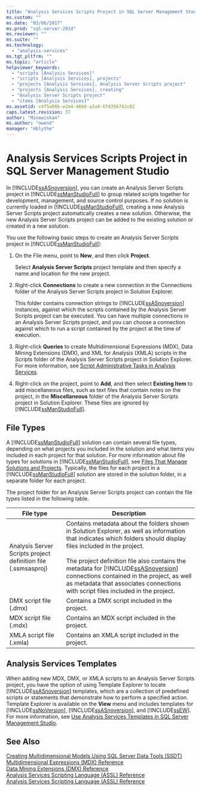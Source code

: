 ```yaml
---
title: "Analysis Services Scripts Project in SQL Server Management Studio | Microsoft Docs"
ms.custom: ""
ms.date: "03/06/2017"
ms.prod: "sql-server-2014"
ms.reviewer: ""
ms.suite: ""
ms.technology: 
  - "analysis-services"
ms.tgt_pltfrm: ""
ms.topic: "article"
helpviewer_keywords: 
  - "scripts [Analysis Services]"
  - "scripts [Analysis Services], projects"
  - "projects [Analysis Services], Analysis Server Scripts project"
  - "projects [Analysis Services], creating"
  - "Analysis Server Scripts project"
  - "items [Analysis Services]"
ms.assetid: c4f5a06b-e2e4-4660-a3a8-6fd356742c02
caps.latest.revision: 37
author: "Minewiskan"
ms.author: "owend"
manager: "mblythe"
---
```

# Analysis Services Scripts Project in SQL Server Management Studio
  In [!INCLUDE[ssASnoversion](../../includes/ssasnoversion-md.md)], you can create an Analysis Server Scripts project in [!INCLUDE[ssManStudioFull](../../includes/ssmanstudiofull-md.md)] to group related scripts together for development, management, and source control purposes. If no solution is currently loaded in [!INCLUDE[ssManStudioFull](../../includes/ssmanstudiofull-md.md)], creating a new Analysis Server Scripts project automatically creates a new solution. Otherwise, the new Analysis Server Scripts project can be added to the existing solution or created in a new solution.  
  
 You use the following basic steps to create an Analysis Server Scripts project in [!INCLUDE[ssManStudioFull](../../includes/ssmanstudiofull-md.md)]:  
  
1.  On the File menu, point to **New**, and then click **Project**.  
  
     Select **Analysis Server Scripts** project template and then specify a name and location for the new project.  
  
2.  Right-click **Connections** to create a new connection in the Connections folder of the Analysis Server Scripts project in Solution Explorer.  
  
     This folder contains connection strings to [!INCLUDE[ssASnoversion](../../includes/ssasnoversion-md.md)] instances, against which the scripts contained by the Analysis Server Scripts project can be executed. You can have multiple connections in an Analysis Server Scripts project, and you can choose a connection against which to run a script contained by the project at the time of execution.  
  
3.  Right-click **Queries** to create Multidimensional Expressions (MDX), Data Mining Extensions (DMX), and XML for Analysis (XMLA) scripts in the Scripts folder of the Analysis Server Scripts project in Solution Explorer. For more information, see [Script Administrative Tasks in Analysis Services](../script-administrative-tasks-in-analysis-services.md).  
  
4.  Right-click on the project, point to **Add**, and then select **Existing Item** to add miscellaneous files, such as text files that contain notes on the project, in the **Miscellaneous** folder of the Analysis Server Scripts project in Solution Explorer. These files are ignored by [!INCLUDE[ssManStudioFull](../../includes/ssmanstudiofull-md.md)].  
  
## File Types  
 A [!INCLUDE[ssManStudioFull](../../includes/ssmanstudiofull-md.md)] solution can contain several file types, depending on what projects you included in the solution and what items you included in each project for that solution. For more information about file types for solutions in [!INCLUDE[ssManStudioFull](../../includes/ssmanstudiofull-md.md)], see [Files That Manage Solutions and Projects](../../ssms/solution/files-that-manage-solutions-and-projects.md). Typically, the files for each project in a [!INCLUDE[ssManStudioFull](../../includes/ssmanstudiofull-md.md)] solution are stored in the solution folder, in a separate folder for each project.  
  
 The project folder for an Analysis Server Scripts project can contain the file types listed in the following table.  
  
|File type|Description|  
|---------------|-----------------|  
|Analysis Server Scripts project definition file (.ssmsasproj)|Contains metadata about the folders shown in Solution Explorer, as well as information that indicates which folders should display files included in the project.<br /><br /> The project definition file also contains the metadata for [!INCLUDE[ssASnoversion](../../includes/ssasnoversion-md.md)] connections contained in the project, as well as metadata that associates connections with script files included in the project.|  
|DMX script file (.dmx)|Contains a DMX script included in the project.|  
|MDX script file (.mdx)|Contains an MDX script included in the project.|  
|XMLA script file (.xmla)|Contains an XMLA script included in the project.|  
  
## Analysis Services Templates  
 When adding new MDX, DMX, or XMLA scripts to an Analysis Server Scripts project, you have the option of using Template Explorer to locate [!INCLUDE[ssASnoversion](../../includes/ssasnoversion-md.md)] templates, which are a collection of predefined scripts or statements that demonstrate how to perform a specified action. Template Explorer is available on the **View** menu and includes templates for [!INCLUDE[ssNoVersion](../../includes/ssnoversion-md.md)], [!INCLUDE[ssASnoversion](../../includes/ssasnoversion-md.md)], and [!INCLUDE[ssEW](../../includes/ssew-md.md)]. For more information, see [Use Analysis Services Templates in SQL Server Management Studio](../../ssms/sql-server-management-studio-ssms.md).  
  
## See Also  
 [Creating Multidimensional Models Using SQL Server Data Tools &#40;SSDT&#41;](../multidimensional-models/creating-multidimensional-models-using-sql-server-data-tools-ssdt.md)   
 [Multidimensional Expressions &#40;MDX&#41; Reference](~/mdx/multidimensional-expressions-mdx-reference.md)   
 [Data Mining Extensions &#40;DMX&#41; Reference](~/dmx/data-mining-extensions-dmx-reference.md)   
 [Analysis Services Scripting Language &#40;ASSL&#41; Reference](../scripting/analysis-services-scripting-language-assl-for-xmla.md)   
 [Analysis Services Scripting Language &#40;ASSL&#41; Reference](../scripting/analysis-services-scripting-language-assl-for-xmla.md)  
  
  